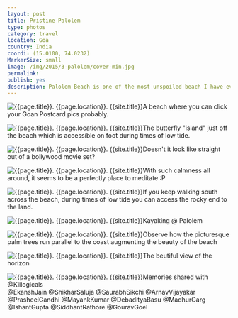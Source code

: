 ```yaml
---
layout: post
title: Pristine Palolem
type: photos
category: travel
location: Goa
country: India
coordi: (15.0100, 74.0232)
MarkerSize: small
image: /img/2015/3-palolem/cover-min.jpg
permalink:
publish: yes
description: Palolem Beach is one of the most unspoiled beach I have ever been to India. Being very far down south, not many people flock here which instantly makes it my favorite beach.
---
```

<!-- http://compressjpeg.com -->
<!-- http://compressimage.toolur.com/ 1024, 400-->
<p class="center"><img src="{{site.baseurl}}/img/2015/3-palolem/cover.jpg" alt="{{page.title}}. {{page.location}}. {{site.title}}" title="{{page.title}}">A beach where you can click your Goan Postcard pics probably.</p>

<p class="center"><img src="{{site.baseurl}}/img/2015/3-palolem/1.jpg" alt="{{page.title}}. {{page.location}}. {{site.title}}" title="{{page.title}}">The butterfly "island" just off the beach which is accessible on foot during times of low tide.</p>

<p class="center"><img src="{{site.baseurl}}/img/2015/3-palolem/2.jpg" alt="{{page.title}}. {{page.location}}. {{site.title}}" title="{{page.title}}">Doesn't it look like straight out of a bollywood movie set?</p>

<p class="center"><img src="{{site.baseurl}}/img/2015/3-palolem/3.jpg" alt="{{page.title}}. {{page.location}}. {{site.title}}" title="{{page.title}}">With such calmness all around, it seems to be a perfectly place to meditate :P</p>

<p class="center"><img src="{{site.baseurl}}/img/2015/3-palolem/4.jpg" alt="{{page.title}}. {{page.location}}. {{site.title}}" title="{{page.title}}">If you keep walking south across the beach, during times of low tide you can access the rocky end to the land.</p>

<p class="center"><img src="{{site.baseurl}}/img/2015/3-palolem/5.jpg" alt="{{page.title}}. {{page.location}}. {{site.title}}" title="{{page.title}}">Kayaking @ Palolem</p>

<p class="center"><img src="{{site.baseurl}}/img/2015/3-palolem/6.jpg" alt="{{page.title}}. {{page.location}}. {{site.title}}" title="{{page.title}}">Observe how the picturesque palm trees run parallel to the coast augmenting the beauty of the beach</p>

<p class="center"><img src="{{site.baseurl}}/img/2015/3-palolem/7.jpg" alt="{{page.title}}. {{page.location}}. {{site.title}}" title="{{page.title}}">The beutiful view of the horizon</p>

<p class="center"><img src="{{site.baseurl}}/img/2015/3-palolem/8.jpg" alt="{{page.title}}. {{page.location}}. {{site.title}}" title="{{page.title}}">Memories shared with @Killogicals <br>@EkanshJain @ShikharSaluja @SaurabhSikchi @ArnavVijayakar @PrasheelGandhi @MayankKumar @DebadityaBasu @MadhurGarg @IshantGupta @SiddhantRathore @GouravGoel</p>